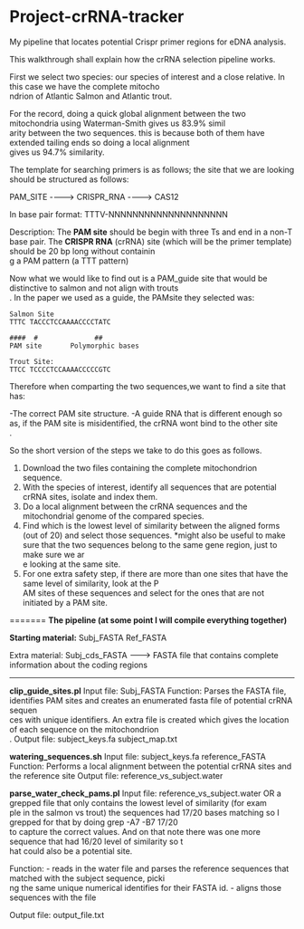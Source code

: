 # Project-crRNA-tracker
My pipeline that locates potential Crispr primer regions for eDNA analysis. 

This walkthrough shall explain how the crRNA selection pipeline works.

First we select two species: our species of interest and a close relative. In this case we have the complete mitocho\
ndrion of Atlantic Salmon and Atlantic trout.

For the record, doing a quick global alignment between the two mitochondria using Waterman-Smith gives us 83.9% simil\
arity between the two sequences. this is because both of them have extended tailing ends so doing a local alignment \
gives us 94.7% similarity.

The template for searching primers is as follows; the site that we are looking should be structured as follows:


PAM_SITE ----> CRISPR_RNA ----> CAS12

In base pair format: TTTV-NNNNNNNNNNNNNNNNNNNN

Description: The **PAM site** should be begin with three Ts and end in a non-T base pair.
             The **CRISPR RNA** (crRNA) site  (which will be the primer template) should be 20 bp long without containin\
g a PAM pattern (a TTT pattern)

Now what we would like to find out is a PAM_guide site that would be distinctive to salmon and not align with trouts\
. In the paper we used as a guide, the PAMsite they selected was:

    Salmon Site
    TTTC TACCCTCCAAAACCCCTATC

    ####  #              ##
    PAM site       Polymorphic bases

    Trout Site:
    TTCC TCCCCTCCAAAACCCCCGTC

Therefore when comparting the two sequences,we want to find a site that has:

-The correct PAM site structure.
-A guide RNA that is different enough so as, if the PAM site is misidentified, the crRNA wont bind to the other site\
.

So the short version of the steps we take to do this goes as follows.

1. Download the two files containing the complete mitochondrion sequence.
2. With the species of interest, identify all sequences that are potential crRNA sites, isolate and index them.
3. Do a local alignment between the crRNA sequences and the mitochondrial genome of the compared species.
4. Find which is the lowest level of similarity between the aligned forms (out of 20) and select those sequences.
   *might also be useful to make sure that the two sequences belong to the same gene region, just to make sure we ar\
e looking at the same site.
5. For one extra safety step, if there are more than one sites that have the same level of similarity, look at the P\
AM sites of these sequences and select for the ones that are not initiated by a PAM site.

=======
**The pipeline (at some point I will compile everything together)**

**Starting material:**
Subj_FASTA
Ref_FASTA

Extra material:
Subj_cds_FASTA ---> FASTA file that contains complete information about the coding regions

----

**clip_guide_sites.pl**
Input file: Subj_FASTA
Function: Parses the FASTA file, identifies PAM sites and creates an enumerated fasta file of potential crRNA sequen\
ces with unique identifiers. An extra file is created which gives the location of each sequence on the mitochondrion\
.
Output file: subject_keys.fa
             subject_map.txt

**watering_sequences.sh**
Input file: subject_keys.fa
            reference_FASTA
Function: Performs a local alignment between the potential crRNA sites and the reference site
Output file: reference_vs_subject.water

**parse_water_check_pams.pl**
Input file: reference_vs_subject.water OR a grepped file that only contains the lowest level of similarity (for exam\
ple in the salmon vs trout) the sequences had 17/20 bases matching so I grepped for that by doing grep -A7 -B7 17/20\
 to capture the correct values. And on that note there was one more sequence that had 16/20 level of similarity so t\
hat could also be a potential site.

Function: - reads in the water file and parses the reference sequences that matched with the subject sequence, picki\
ng the same unique numerical identifies for their FASTA id.
          - aligns those sequences with the file

Output file: output_file.txt



